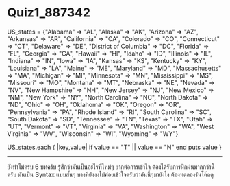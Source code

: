# Quiz1_887342
US_states = 
    {"Alabama" => "AL",
	"Alaska" => "AK",
	"Arizona" => "AZ",
	"Arkansas" => "AR",
	"California" => "CA",
	"Colorado" => "CO",
	"Connecticut" => "CT",
	"Delaware" => "DE",
	"District of Columbia" => "DC",
	"Florida" => "FL",
	"Georgia" => "GA",
	"Hawaii" => "HI",
	"Idaho" => "ID",
	"Illinois" => "IL",
	"Indiana" => "IN",
	"Iowa" => "IA",
	"Kansas" => "KS",
	"Kentucky" => "KY",
	"Louisiana" => "LA",
	"Maine" => "ME",
	"Maryland" => "MD",
	"Massachusetts" => "MA",
	"Michigan" => "MI",
	"Minnesota" => "MN",
	"Mississippi" => "MS",
	"Missouri" => "MO",
	"Montana" => "MT",
	"Nebraska" => "NE",
	"Nevada" => "NV",
	"New Hampshire" => "NH",
	"New Jersey" => "NJ",
	"New Mexico" => "NM",
	"New York" => "NY",
	"North Carolina" => "NC",
	"North Dakota" => "ND",
	"Ohio" => "OH",
	"Oklahoma" => "OK",
	"Oregon" => "OR",
	"Pennsylvania" => "PA",
	"Rhode Island" => "RI",
	"South Carolina" => "SC",
	"South Dakota" => "SD",
	"Tennessee" => "TN",
	"Texas" => "TX",
	"Utah" => "UT",
	"Vermont" => "VT",
	"Virginia" => "VA",
	"Washington" => "WA",
	"West Virginia" => "WV",
	"Wisconsin" => "WI",
	"Wyoming" => "WY"}
	

US_states.each { |key,value| 
if value == "T" || value == "N"
end
puts value }

________________________________________________________________________________________
ยังทำไม่ครบ 6 บทครับ รู้สึกว่ามันเป็นอะไรที่ใหม่ๆ ยากต่อการเข้าใจ ต้องได้รับการฝึกฝนมากกว่านี้ครับ มันเป็น Syntax แบบสั้นๆ บางทียังงงไม่ค่อยเข้าใจครับว่าอันนี้ๆมายังไง ต้องทดลองรันโค๊ดดู
